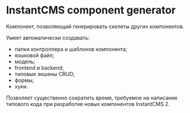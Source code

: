 # InstantCMS component generator

Компонент, позволяющий генерировать скелеты других компонентов.

Умеет автоматически создавать:

- папки контроллера и шаблонов компонента;
- языковой файл;
- модель;
- frontend и backend;
- типовые экшены CRUD;
- формы;
- хуки.

Позволяет существенно сократить время, требуемое на написание типового кода при разработке новых компонентов InstantCMS 2.
